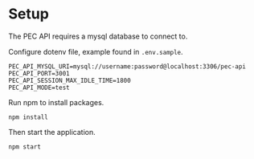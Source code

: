 # Setup

The PEC API requires a mysql database to connect to.

Configure dotenv file, example found in `.env.sample`.
```dotenv
PEC_API_MYSQL_URI=mysql://username:password@localhost:3306/pec-api
PEC_API_PORT=3001
PEC_API_SESSION_MAX_IDLE_TIME=1800
PEC_API_MODE=test
```

Run npm to install packages.

`npm install`

Then start the application.

`npm start`

